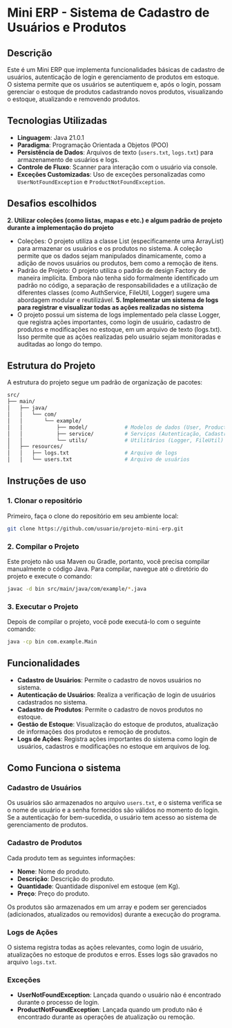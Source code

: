 # Mini ERP - Sistema de Cadastro de Usuários e Produtos

## Descrição
Este é um Mini ERP que implementa funcionalidades básicas de cadastro de usuários, autenticação de login e gerenciamento de produtos em estoque. O sistema permite que os usuários se autentiquem e, após o login, possam gerenciar o estoque de produtos cadastrando novos produtos, visualizando o estoque, atualizando e removendo produtos.

## Tecnologias Utilizadas
- **Linguagem**: Java 21.0.1
- **Paradigma**: Programação Orientada a Objetos (POO)
- **Persistência de Dados**: Arquivos de texto (`users.txt`, `logs.txt`) para armazenamento de usuários e logs.
- **Controle de Fluxo**: Scanner para interação com o usuário via console.
- **Exceções Customizadas**: Uso de exceções personalizadas como `UserNotFoundException` e `ProductNotFoundException`.

## Desafios escolhidos

**2. Utilizar coleções (como listas, mapas e etc.) e algum padrão de projeto durante a implementação do projeto**
- Coleções: O projeto utiliza a classe List (especificamente uma ArrayList) para armazenar os usuários e os produtos no sistema. A coleção permite que os dados sejam manipulados dinamicamente, como a adição de novos usuários ou produtos, bem como a remoção de itens.
- Padrão de Projeto: O projeto utiliza o padrão de design Factory de maneira implícita. Embora não tenha sido formalmente identificado um padrão no código, a separação de responsabilidades e a utilização de diferentes classes (como AuthService, FileUtil, Logger) sugere uma abordagem modular e reutilizável.
**5. Implementar um sistema de logs para registrar e visualizar todas as ações realizadas no sistema**
- O projeto possui um sistema de logs implementado pela classe Logger, que registra ações importantes, como login de usuário, cadastro de produtos e modificações no estoque, em um arquivo de texto (logs.txt). Isso permite que as ações realizadas pelo usuário sejam monitoradas e auditadas ao longo do tempo.

## Estrutura do Projeto
A estrutura do projeto segue um padrão de organização de pacotes:

```bash
src/
├── main/
│   ├── java/
│   │   └── com/
│   │       └── example/
│   │           ├── model/            # Modelos de dados (User, Product, etc)
│   │           ├── service/          # Serviços (Autenticação, Cadastro de Produto)
│   │           └── utils/            # Utilitários (Logger, FileUtil)
│   ├── resources/
│   │   ├── logs.txt                  # Arquivo de logs
│   │   └── users.txt                 # Arquivo de usuários

```

## Instruções de uso

### 1. Clonar o repositório 
Primeiro, faça o clone do repositório em seu ambiente local:

```bash
git clone https://github.com/usuario/projeto-mini-erp.git

```

### 2. Compilar o Projeto
Este projeto não usa Maven ou Gradle, portanto, você precisa compilar manualmente o código Java. Para compilar, navegue até o diretório do projeto e execute o comando:

```bash
javac -d bin src/main/java/com/example/*.java

```

### 3. Executar o Projeto
Depois de compilar o projeto, você pode executá-lo com o seguinte comando:

```bash
java -cp bin com.example.Main

```


## Funcionalidades
- **Cadastro de Usuários**: Permite o cadastro de novos usuários no sistema.
- **Autenticação de Usuários**: Realiza a verificação de login de usuários cadastrados no sistema.
- **Cadastro de Produtos**: Permite o cadastro de novos produtos no estoque.
- **Gestão de Estoque**: Visualização do estoque de produtos, atualização de informações dos produtos e remoção de produtos.
- **Logs de Ações**: Registra ações importantes do sistema como login de usuários, cadastros e modificações no estoque em arquivos de log.

## Como Funciona o sistema

### Cadastro de Usuários
Os usuários são armazenados no arquivo `users.txt`, e o sistema verifica se o nome de usuário e a senha fornecidos são válidos no momento do login. Se a autenticação for bem-sucedida, o usuário tem acesso ao sistema de gerenciamento de produtos.

### Cadastro de Produtos
Cada produto tem as seguintes informações:

- **Nome**: Nome do produto.
- **Descrição**: Descrição do produto.
- **Quantidade**: Quantidade disponível em estoque (em Kg).
- **Preço**: Preço do produto.

Os produtos são armazenados em um array e podem ser gerenciados (adicionados, atualizados ou removidos) durante a execução do programa.

### Logs de Ações
O sistema registra todas as ações relevantes, como login de usuário, atualizações no estoque de produtos e erros. Esses logs são gravados no arquivo `logs.txt`.

### Exceções
- **UserNotFoundException**: Lançada quando o usuário não é encontrado durante o processo de login.
- **ProductNotFoundException**: Lançada quando um produto não é encontrado durante as operações de atualização ou remoção.